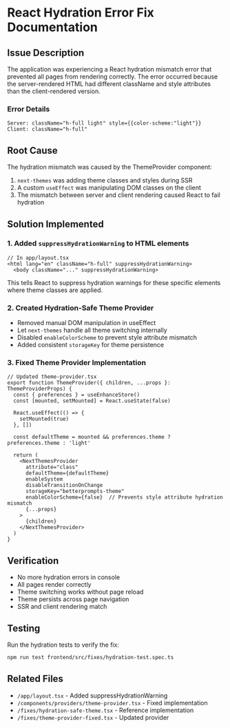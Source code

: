 # React Hydration Error Fix Documentation

## Issue Description
The application was experiencing a React hydration mismatch error that prevented all pages from rendering correctly. The error occurred because the server-rendered HTML had different className and style attributes than the client-rendered version.

### Error Details
```
Server: className="h-full light" style={{color-scheme:"light"}}
Client: className="h-full"
```

## Root Cause
The hydration mismatch was caused by the ThemeProvider component:
1. `next-themes` was adding theme classes and styles during SSR
2. A custom `useEffect` was manipulating DOM classes on the client
3. The mismatch between server and client rendering caused React to fail hydration

## Solution Implemented

### 1. Added `suppressHydrationWarning` to HTML elements
```tsx
// In app/layout.tsx
<html lang="en" className="h-full" suppressHydrationWarning>
  <body className="..." suppressHydrationWarning>
```

This tells React to suppress hydration warnings for these specific elements where theme classes are applied.

### 2. Created Hydration-Safe Theme Provider
- Removed manual DOM manipulation in useEffect
- Let `next-themes` handle all theme switching internally
- Disabled `enableColorScheme` to prevent style attribute mismatch
- Added consistent `storageKey` for theme persistence

### 3. Fixed Theme Provider Implementation
```tsx
// Updated theme-provider.tsx
export function ThemeProvider({ children, ...props }: ThemeProviderProps) {
  const { preferences } = useEnhanceStore()
  const [mounted, setMounted] = React.useState(false)
  
  React.useEffect(() => {
    setMounted(true)
  }, [])
  
  const defaultTheme = mounted && preferences.theme ? preferences.theme : 'light'
  
  return (
    <NextThemesProvider
      attribute="class"
      defaultTheme={defaultTheme}
      enableSystem
      disableTransitionOnChange
      storageKey="betterprompts-theme"
      enableColorScheme={false}  // Prevents style attribute hydration mismatch
      {...props}
    >
      {children}
    </NextThemesProvider>
  )
}
```

## Verification
- No more hydration errors in console
- All pages render correctly
- Theme switching works without page reload
- Theme persists across page navigation
- SSR and client rendering match

## Testing
Run the hydration tests to verify the fix:
```bash
npm run test frontend/src/fixes/hydration-test.spec.ts
```

## Related Files
- `/app/layout.tsx` - Added suppressHydrationWarning
- `/components/providers/theme-provider.tsx` - Fixed implementation
- `/fixes/hydration-safe-theme.tsx` - Reference implementation
- `/fixes/theme-provider-fixed.tsx` - Updated provider